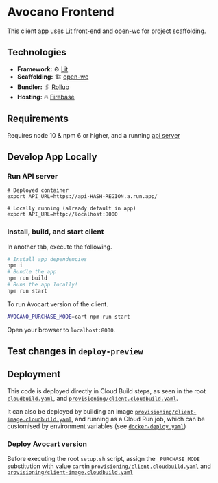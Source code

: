 # Avocano Frontend

This client app uses [Lit](https://lit.dev/) front-end and [open-wc](https://open-wc.org/) for project scaffolding.

## Technologies

- **Framework:** ⚙️ [Lit](https://lit.dev/)
- **Scaffolding:** 🏗️ [open-wc](https://open-wc.org/)
- **Bundler:** 🖇️ [Rollup](https://rollupjs.org/)
- **Hosting:** 🔥 [Firebase](https://firebase.google.com/)

## Requirements

Requires node 10 & npm 6 or higher, and a running [api server](../server/README.md#local-dev)

## Develop App Locally

### Run API server

```
# Deployed container
export API_URL=https://api-HASH-REGION.a.run.app/

# Locally running (already default in app)
export API_URL=http://localhost:8000
```

### Install, build, and start client

In another tab, execute the following.

```bash
# Install app dependencies
npm i
# Bundle the app
npm run build
# Runs the app locally!
npm run start
```

To run Avocart version of the client.

```bash
AVOCANO_PURCHASE_MODE=cart npm run start
```

Open your browser to `localhost:8000`.

## Test changes in `deploy-preview`


## Deployment

This code is deployed directly in Cloud Build steps, as seen in the root [`cloudbuild.yaml`](/cloudbuild.yaml), and [`provisioning/client.cloudbuild.yaml`](/provisioning/client.cloudbuild.yaml).

It can also be deployed by building an image [`provisioning/client-image.cloudbuild.yaml`](/provisioning/client-image.cloudbuild.yaml), and running as a Cloud Run job, which can be customised by environment variables (see [`docker-deploy.yaml`](docker-deploy.sh))


### Deploy Avocart version

Before executing the root `setup.sh` script, assign the `_PURCHASE_MODE` substitution with value `cart`in [`provisioning/client.cloudbuild.yaml`](/provisioning/client.cloudbuild.yaml) and [`provisioning/client-image.cloudbuild.yaml`](/provisioning/client-image.cloudbuild.yaml)


